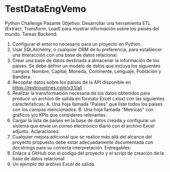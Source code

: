 # TestDataEngVemo
Python Challenge Pasante
Objetivo: Desarrollar una herramienta ETL (Extract, Transform, Load) para mostrar información sobre 
los países del mundo.
Tareas Backend:
1. Configurar el entorno necesario para un proyecto en Python.
2. Usar SQLAlchemy, o cualquier ORM de tu preferencia, para establecer una interacción con una 
base de datos relacional.
3. Crear una base de datos destinada a almacenar la información de los países. Se debe definir un 
modelo de datos que incluya los siguientes campos: Nombre, Capital, Moneda, Continente, 
Lenguaje, Población y Bandera.
4. Recopilar datos sobre los países de la API disponible en https://restcountries.com/v3.1/all .
5. Realizar la transformación necesaria de los datos obtenidos para producir un archivo de salida en 
formato Excel (.xlsx) con las siguientes características:
A. Una hoja llamada "Paises" que liste todos los países con los campos mencionados.
B. Una hoja llamada "Metricas" con gráficos y/o KPIs que consideres relevantes.
6. Cargar la lista de países en la base de datos creada y configurar un sistema que envíe un correo 
electrónico diario con el archivo Excel adjunto.
Aclaraciones:
1. Cualquier mejora adicional que se realice más allá del alcance del proyecto propuesto debe estar 
adecuadamente documentada con docstrings para su correcta interpretación.
Entregables:
1. Enlace a GitHub con el código del proyecto y el script de creación de la base de datos relacional.
2. Un ejemplo del archivo Excel de salida.
